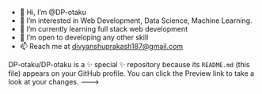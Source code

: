 - 👋 Hi, I’m @DP-otaku
- 👀 I’m interested in Web Development, Data Science, Machine Learning.
- 🌱 I’m currently learning full stack web development
- 💞️ I’m open to developing any other skill
- 📫 Reach me at divyanshuprakash187@gmail.com

<!---->
DP-otaku/DP-otaku is a ✨ special ✨ repository because its `README.md` (this file) appears on your GitHub profile.
You can click the Preview link to take a look at your changes.
--->
